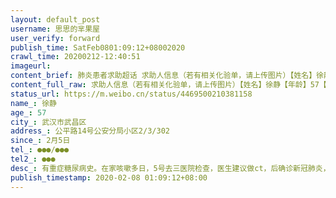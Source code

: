 ```yaml
---
layout: default_post
username: 思思的芈果屋
user_verify: forward
publish_time: SatFeb0801:09:12+08002020
crawl_time: 20200212-12:40:51
imageurl: 
content_brief: 肺炎患者求助超话 求助人信息（若有相关化验单，请上传图片）【姓名】徐静【年龄】57【所在城市】武汉市武昌区【所在小区、社区】公平路14号公安分局小区2/3/302【患病时间】2月5日【联系方式】●●●/●●●【其他紧急联系人】●●●【病情描述】有重症糖尿病史。在家咳嗽 ...全文
content_full_raw: 求助人信息（若有相关化验单，请上传图片）【姓名】徐静【年龄】57【所在城市】武汉市武昌区【所在小区、社区】公平路14号公安分局小区2/3/302【患病时间】2月5日【联系方式】●●●/●●●【其他紧急联系人】●●●【病情描述】有重症糖尿病史。在家咳嗽多日，5号去三医院检查，医生建议做ct，后确诊新冠肺炎，但医院表示做不了核酸检测。要其回家找社区医院登记安排。联系社区医院表示安排6号早上。6号早上社区医院接我爹妈送去洪山体育馆方舱医院。但医院不予接收。称其未做核酸检测。拒收。我父母二人在体育馆外吹了几小时寒风也无人管。回家后妈妈病情加重，现在家中胸闷呼吸困难。7号联系社区医院表示政策有变，不安排检测核酸。反应给社区街道表示已登记等消息。急急急
status_url: https://m.weibo.cn/status/4469500210381158
name_: 徐静
age_: 57
city_: 武汉市武昌区
address_: 公平路14号公安分局小区2/3/302
since_: 2月5日
tel_: ●●●/●●●
tel2_: ●●●
desc_: 有重症糖尿病史。在家咳嗽多日，5号去三医院检查，医生建议做ct，后确诊新冠肺炎，但医院表示做不了核酸检测。要其回家找社区医院登记安排。联系社区医院表示安排6号早上。6号早上社区医院接我爹妈送去洪山体育馆方舱医院。但医院不予接收。称其未做核酸检测。拒收。我父母二人在体育馆外吹了几小时寒风也无人管。回家后妈妈病情加重，现在家中胸闷呼吸困难。7号联系社区医院表示政策有变，不安排检测核酸。反应给社区街道表示已登记等消息。急急急
publish_timestamp: 2020-02-08 01:09:12+08:00
---
```

